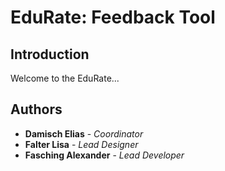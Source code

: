 # EduRate: Feedback Tool

## Introduction

Welcome to the EduRate...

## Authors

- **Damisch Elias** - _Coordinator_
- **Falter Lisa** - _Lead Designer_
- **Fasching Alexander** - _Lead Developer_
